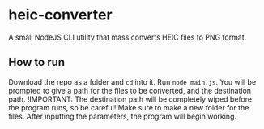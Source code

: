 # heic-converter
A small NodeJS CLI utility that mass converts HEIC files to PNG format.

## How to run
Download the repo as a folder and `cd` into it.
Run `node main.js`.
You will be prompted to give a path for the files to be converted, and the destination path. 
!IMPORTANT: The destination path will be completely wiped before the program runs, so be careful! Make sure to make a new folder for the files.
After inputting the parameters, the program will begin working. 